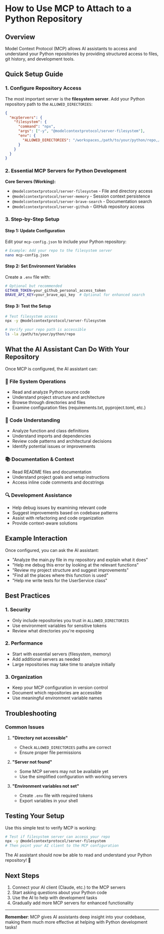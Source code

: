 # How to Use MCP to Attach to a Python Repository

## Overview

Model Context Protocol (MCP) allows AI assistants to access and understand your Python repositories by providing structured access to files, git history, and development tools.

## Quick Setup Guide

### 1. Configure Repository Access

The most important server is the **filesystem server**. Add your Python repository path to the `ALLOWED_DIRECTORIES`:

```json
{
  "mcpServers": {
    "filesystem": {
      "command": "npx",
      "args": ["-y", "@modelcontextprotocol/server-filesystem"],
      "env": {
        "ALLOWED_DIRECTORIES": "/workspaces,/path/to/your/python/repo,/another/repo"
      }
    }
  }
}
```

### 2. Essential MCP Servers for Python Development

**Core Servers (Working):**

- `@modelcontextprotocol/server-filesystem` - File and directory access
- `@modelcontextprotocol/server-memory` - Session context persistence  
- `@modelcontextprotocol/server-brave-search` - Documentation search
- `@modelcontextprotocol/server-github` - GitHub repository access

### 3. Step-by-Step Setup

#### Step 1: Update Configuration

Edit your `mcp-config.json` to include your Python repository:

```bash
# Example: Add your repo to the filesystem server
nano mcp-config.json
```

#### Step 2: Set Environment Variables

Create a `.env` file with:

```bash
# Optional but recommended
GITHUB_TOKEN=your_github_personal_access_token
BRAVE_API_KEY=your_brave_api_key  # Optional for enhanced search
```

#### Step 3: Test the Setup

```bash
# Test filesystem access
npx -y @modelcontextprotocol/server-filesystem

# Verify your repo path is accessible
ls -la /path/to/your/python/repo
```

## What the AI Assistant Can Do With Your Repository

Once MCP is configured, the AI assistant can:

### 📁 **File System Operations**

- Read and analyze Python source code
- Understand project structure and architecture
- Browse through directories and files
- Examine configuration files (requirements.txt, pyproject.toml, etc.)

### 🧠 **Code Understanding**

- Analyze function and class definitions
- Understand imports and dependencies
- Review code patterns and architectural decisions
- Identify potential issues or improvements

### 📚 **Documentation & Context**

- Read README files and documentation
- Understand project goals and setup instructions
- Access inline code comments and docstrings

### 🔍 **Development Assistance**

- Help debug issues by examining relevant code
- Suggest improvements based on codebase patterns
- Assist with refactoring and code organization
- Provide context-aware solutions

## Example Interaction

Once configured, you can ask the AI assistant:

- "Analyze the main.py file in my repository and explain what it does"
- "Help me debug this error by looking at the relevant functions"
- "Review my project structure and suggest improvements"
- "Find all the places where this function is used"
- "Help me write tests for the UserService class"

## Best Practices

### 1. **Security**

- Only include repositories you trust in `ALLOWED_DIRECTORIES`
- Use environment variables for sensitive tokens
- Review what directories you're exposing

### 2. **Performance**

- Start with essential servers (filesystem, memory)
- Add additional servers as needed
- Large repositories may take time to analyze initially

### 3. **Organization**

- Keep your MCP configuration in version control
- Document which repositories are accessible
- Use meaningful environment variable names

## Troubleshooting

### Common Issues

1. **"Directory not accessible"**
   - Check `ALLOWED_DIRECTORIES` paths are correct
   - Ensure proper file permissions

2. **"Server not found"**
   - Some MCP servers may not be available yet
   - Use the simplified configuration with working servers

3. **"Environment variables not set"**
   - Create `.env` file with required tokens
   - Export variables in your shell

## Testing Your Setup

Use this simple test to verify MCP is working:

```bash
# Test if filesystem server can access your repo
npx -y @modelcontextprotocol/server-filesystem
# Then point your AI client to the MCP configuration
```

The AI assistant should now be able to read and understand your Python repository! 🎉

## Next Steps

1. Connect your AI client (Claude, etc.) to the MCP servers
2. Start asking questions about your Python code
3. Use the AI to help with development tasks
4. Gradually add more MCP servers for enhanced functionality

---

**Remember**: MCP gives AI assistants deep insight into your codebase, making them much more effective at helping with Python development tasks!
